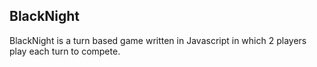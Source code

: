 ## BlackNight

BlackNight is a turn based game written in Javascript in which 2 players play each turn to compete. 
